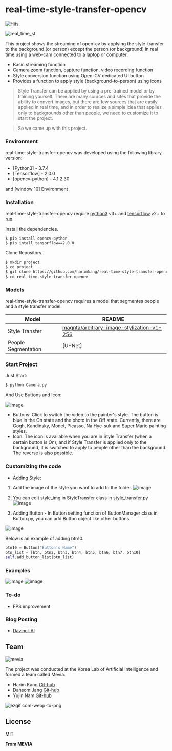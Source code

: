 # real-time-style-transfer-opencv

[![Hits](https://hits.seeyoufarm.com/api/count/incr/badge.svg?url=https%3A%2F%2Fgithub.com%2Fharimkang%2Freal-time-style-transfer-opencv)](https://hits.seeyoufarm.com)

![real_time_st](https://user-images.githubusercontent.com/38045080/88360463-baca9c00-cdb0-11ea-8004-9bcdf1d07e3a.png)

This project shows the streaming of open-cv by applying the style-transfer to the background (or person) except the person (or background) in real time using a web-cam connected to a laptop or computer.

  - Basic streaming function
  - Camera zoom function, capture function, video recording function
  - Style conversion function using Open-CV dedicated UI button
  - Provides a function to apply style (background-to-person) using icons

> Style Transfer can be applied by using a pre-trained model or by training yourself. There are many sources and sites that provide the ability to convert images, but there are few sources that are easily applied in real time, and in order to realize a simple idea that applies only to backgrounds other than people, we need to customize it to start the project.

> So we came up with this project.

### Environment

real-time-style-transfer-opencv was developed using the following library version:

* [Python3] - 3.7.4
* [Tensorflow] - 2.0.0
* [opencv-python] - 4.1.2.30

and [window 10] Environment

### Installation

real-time-style-transfer-opencv require [python3](https://www.python.org/) v3+ and [tensorflow](https://www.tensorflow.org/) v2+ to run.

Install the dependencies.

```sh
$ pip install opencv-python
$ pip intall tensorflow==2.0.0
```

Clone Repository...

```sh
$ mkdir project
$ cd project
$ git clone https://github.com/harimkang/real-time-style-transfer-opencv.git
$ cd real-time-style-transfer-opencv
```

### Models

real-time-style-transfer-opencv requires a model that segmentes people and a style transfer model.

| Model | README |
| ------ | ------ |
| Style Transfer | [magnta/arbitrary-image-stylization-v1-256](https://tfhub.dev/google/magenta/arbitrary-image-stylization-v1-256/2)|
| People Segmentation | [U-Net] |


### Start Project

Just Start:
```sh
$ python Camera.py
```

And Use Buttons and Icon:

![image](https://user-images.githubusercontent.com/38045080/87044268-454bc100-c231-11ea-9632-d3f62b502437.png)

- Buttons: Click to switch the video to the painter's style. The button is blue in the On state and the photo in the Off state. Currently, there are Gogh, Kandinsky, Monet, Picasso, Na Hye-suk and Super Mario painting styles.
- Icon: The icon is available when you are in Style Transfer (when a certain button is On), and if Style Transfer is applied only to the background, it is switched to apply to people other than the background. The reverse is also possible.

### Customizing the code
- Adding Style:

1. Add the image of the style you want to add to the folder.
![image](https://user-images.githubusercontent.com/38045080/87045078-68c33b80-c232-11ea-9bc4-24423f53cd5d.png)

2. You can edit style_img in StyleTransfer class in style_transfer.py
![image](https://user-images.githubusercontent.com/38045080/87045600-0880c980-c233-11ea-9a11-264b9a0fb45c.png)

3. Adding Button - In Button setting function of ButtonManager class in Button.py, you can add Button object like other buttons.

![image](https://user-images.githubusercontent.com/38045080/87045844-53024600-c233-11ea-9ff7-78ca040300bd.png)

Below is an example of adding btn10.
```python
btn10 = Button("Button's Name")
btn_list = [btn, btn2, btn3, btn4, btn5, btn6, btn7, btn10]
self.add_button_list(btn_list)
```
### Examples
![image](https://user-images.githubusercontent.com/38045080/87044437-762bf600-c231-11ea-84e4-1bbbc800ceb6.png)
![image](https://user-images.githubusercontent.com/38045080/87044474-8643d580-c231-11ea-97a8-f0945ec43dd9.png)


### To-do

 - FPS improvement
 
### Blog Posting
- [Davinci-AI](https://davinci-ai.tistory.com/)

## Team
![mevia](https://user-images.githubusercontent.com/38045080/88360493-d6ce3d80-cdb0-11ea-9682-565f092a8db0.png)

The project was conducted at the Korea Lab of Artificial Intelligence and formed a team called Mevia.
- Harim Kang [Git-hub](https://github.com/harim4422)
- Dahsom Jang [Git-hub](https://github.com/somsomdah)
- Yujin Nam [Git-hub](https://github.com/namyouth)

![ezgif com-webp-to-png](https://user-images.githubusercontent.com/38045080/86984248-02560300-c1c9-11ea-8102-93ba35c05987.png)

License
----

MIT


**From MEVIA**
